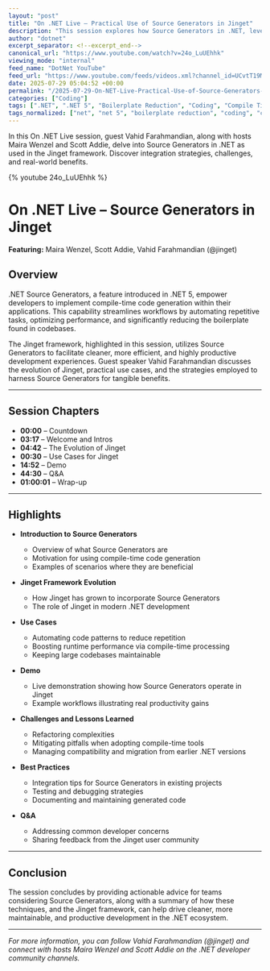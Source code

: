 ```yaml
---
layout: "post"
title: "On .NET Live – Practical Use of Source Generators in Jinget"
description: "This session explores how Source Generators in .NET, leveraged by the Jinget framework, automate code, improve productivity, and reduce boilerplate. Guest Vahid Farahmandian discusses integration strategies, lessons learned, and best practices, along with a walkthrough and live demo. Hosted by Maira Wenzel and Scott Addie."
author: "dotnet"
excerpt_separator: <!--excerpt_end-->
canonical_url: "https://www.youtube.com/watch?v=24o_LuUEhhk"
viewing_mode: "internal"
feed_name: "DotNet YouTube"
feed_url: "https://www.youtube.com/feeds/videos.xml?channel_id=UCvtT19MZW8dq5Wwfu6B0oxw"
date: 2025-07-29 05:04:52 +00:00
permalink: "/2025-07-29-On-NET-Live-Practical-Use-of-Source-Generators-in-Jinget.html"
categories: ["Coding"]
tags: [".NET", ".NET 5", "Boilerplate Reduction", "Coding", "Compile Time Code Generation", "Demo", "Developer Productivity", "Developercommunity", "Dotnetdeveloper", "Framework Design", "Jinget", "Microsoft", "Software Development", "Softwaredeveloper", "Source Generators", "Sourcegenerators", "Videos"]
tags_normalized: ["net", "net 5", "boilerplate reduction", "coding", "compile time code generation", "demo", "developer productivity", "developercommunity", "dotnetdeveloper", "framework design", "jinget", "microsoft", "software development", "softwaredeveloper", "source generators", "sourcegenerators", "videos"]
---
```


In this On .NET Live session, guest Vahid Farahmandian, along with hosts Maira Wenzel and Scott Addie, delve into Source Generators in .NET as used in the Jinget framework. Discover integration strategies, challenges, and real-world benefits.<!--excerpt_end-->

{% youtube 24o_LuUEhhk %}

# On .NET Live – Source Generators in Jinget

**Featuring:** Maira Wenzel, Scott Addie, Vahid Farahmandian (@jinget)

## Overview

.NET Source Generators, a feature introduced in .NET 5, empower developers to implement compile-time code generation within their applications. This capability streamlines workflows by automating repetitive tasks, optimizing performance, and significantly reducing the boilerplate found in codebases.

The Jinget framework, highlighted in this session, utilizes Source Generators to facilitate cleaner, more efficient, and highly productive development experiences. Guest speaker Vahid Farahmandian discusses the evolution of Jinget, practical use cases, and the strategies employed to harness Source Generators for tangible benefits.

---

## Session Chapters

- **00:00** – Countdown
- **03:17** – Welcome and Intros
- **04:42** – The Evolution of Jinget
- **00:30** – Use Cases for Jinget
- **14:52** – Demo
- **44:30** – Q&A
- **01:00:01** – Wrap-up

---

## Highlights

- **Introduction to Source Generators**
  - Overview of what Source Generators are
  - Motivation for using compile-time code generation
  - Examples of scenarios where they are beneficial

- **Jinget Framework Evolution**
  - How Jinget has grown to incorporate Source Generators
  - The role of Jinget in modern .NET development

- **Use Cases**
  - Automating code patterns to reduce repetition
  - Boosting runtime performance via compile-time processing
  - Keeping large codebases maintainable

- **Demo**
  - Live demonstration showing how Source Generators operate in Jinget
  - Example workflows illustrating real productivity gains

- **Challenges and Lessons Learned**
  - Refactoring complexities
  - Mitigating pitfalls when adopting compile-time tools
  - Managing compatibility and migration from earlier .NET versions

- **Best Practices**
  - Integration tips for Source Generators in existing projects
  - Testing and debugging strategies
  - Documenting and maintaining generated code

- **Q&A**
  - Addressing common developer concerns
  - Sharing feedback from the Jinget user community

---

## Conclusion

The session concludes by providing actionable advice for teams considering Source Generators, along with a summary of how these techniques, and the Jinget framework, can help drive cleaner, more maintainable, and productive development in the .NET ecosystem.

---

*For more information, you can follow Vahid Farahmandian (@jinget) and connect with hosts Maira Wenzel and Scott Addie on the .NET developer community channels.*
